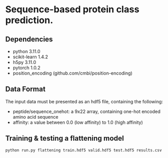 # Sequence-based protein class prediction.

## Dependencies
 - python 3.11.0
 - scikit-learn 1.4.2 
 - h5py 3.11.0 
 - pytorch 1.0.2 
 - position_encoding (github.com/cmbi/position-encoding)

## Data Format
The input data must be presented as an hdf5 file, containing the following:
 - peptide/sequence_onehot: a 9x22 array, containing one-hot encoded amino acid sequence
 - affinity: a value between 0.0 (low affinity) to 1.0 (high affinity)

## Training & testing a flattening model
```
python run.py flattening train.hdf5 valid.hdf5 test.hdf5 results.csv
```
